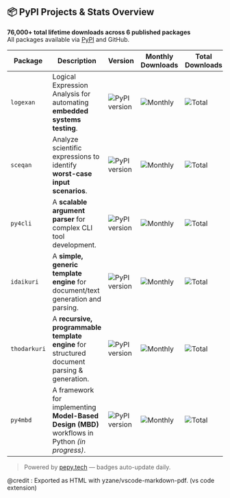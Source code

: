 ## 📦 PyPI Projects & Stats Overview

**76,000+ total lifetime downloads across 6 published packages**  
All packages available via [PyPI](https://pypi.org/user/Palani-SN/) and GitHub.

| Package | Description | Version | Monthly Downloads | Total Downloads | PyPI | GitHub |
|--------|-------------|---------|-------------------|------------------|------|--------|
| `logexan` | Logical Expression Analysis for automating **embedded systems testing**. | ![PyPI version](https://img.shields.io/pypi/v/logexan) | ![Monthly](https://pepy.tech/badge/logexan/month) | ![Total](https://pepy.tech/badge/logexan) | [PyPI](https://pypi.org/project/logexan/) | [GitHub](https://github.com/Palani-SN/LogExAn) |
| `sceqan` | Analyze scientific expressions to identify **worst-case input scenarios**. | ![PyPI version](https://img.shields.io/pypi/v/sceqan) | ![Monthly](https://pepy.tech/badge/sceqan/month) | ![Total](https://pepy.tech/badge/sceqan) | [PyPI](https://pypi.org/project/sceqan/) | [GitHub](https://github.com/Palani-SN/ScEqAn) |
| `py4cli` | A **scalable argument parser** for complex CLI tool development. | ![PyPI version](https://img.shields.io/pypi/v/py4cli) | ![Monthly](https://pepy.tech/badge/py4cli/month) | ![Total](https://pepy.tech/badge/py4cli) | [PyPI](https://pypi.org/project/py4cli/) | [GitHub](https://github.com/Palani-SN/py4cli) |
| `idaikuri` | A **simple, generic template engine** for document/text generation and parsing. | ![PyPI version](https://img.shields.io/pypi/v/IdaiKuri) | ![Monthly](https://pepy.tech/badge/idaikuri/month) | ![Total](https://pepy.tech/badge/idaikuri) | [PyPI](https://pypi.org/project/IdaiKuri/) | [GitHub](https://github.com/Palani-SN/idaikuri) |
| `thodarkuri` | A **recursive, programmable template engine** for structured document parsing & generation. | ![PyPI version](https://img.shields.io/pypi/v/ThodarKuri) | ![Monthly](https://pepy.tech/badge/thodarkuri/month) | ![Total](https://pepy.tech/badge/thodarkuri) | [PyPI](https://pypi.org/project/ThodarKuri/) | [GitHub](https://github.com/Palani-SN/ThodarKuri) |
| `py4mbd` | A framework for implementing **Model-Based Design (MBD)** workflows in Python *(in progress)*. | ![PyPI version](https://img.shields.io/pypi/v/py4mbd) | ![Monthly](https://pepy.tech/badge/py4mbd/month) | ![Total](https://pepy.tech/badge/py4mbd) | [PyPI](https://pypi.org/project/py4mbd/) | [GitHub](https://github.com/Palani-SN/py4mbd) |

> Powered by [pepy.tech](https://pepy.tech/) — badges auto-update daily.

@credit : Exported as HTML with yzane/vscode-markdown-pdf. (vs code extension)